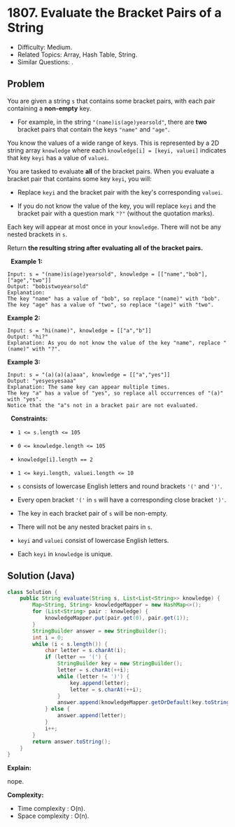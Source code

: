 # 1807. Evaluate the Bracket Pairs of a String

- Difficulty: Medium.
- Related Topics: Array, Hash Table, String.
- Similar Questions: .

## Problem

You are given a string ```s``` that contains some bracket pairs, with each pair containing a **non-empty** key.


	
- For example, in the string ```"(name)is(age)yearsold"```, there are **two** bracket pairs that contain the keys ```"name"``` and ```"age"```.


You know the values of a wide range of keys. This is represented by a 2D string array ```knowledge``` where each ```knowledge[i] = [keyi, valuei]``` indicates that key ```keyi``` has a value of ```valuei```.

You are tasked to evaluate **all** of the bracket pairs. When you evaluate a bracket pair that contains some key ```keyi```, you will:


	
- Replace ```keyi``` and the bracket pair with the key's corresponding ```valuei```.
	
- If you do not know the value of the key, you will replace ```keyi``` and the bracket pair with a question mark ```"?"``` (without the quotation marks).


Each key will appear at most once in your ```knowledge```. There will not be any nested brackets in ```s```.

Return **the resulting string after evaluating **all** of the bracket pairs.**

 
**Example 1:**

```
Input: s = "(name)is(age)yearsold", knowledge = [["name","bob"],["age","two"]]
Output: "bobistwoyearsold"
Explanation:
The key "name" has a value of "bob", so replace "(name)" with "bob".
The key "age" has a value of "two", so replace "(age)" with "two".
```

**Example 2:**

```
Input: s = "hi(name)", knowledge = [["a","b"]]
Output: "hi?"
Explanation: As you do not know the value of the key "name", replace "(name)" with "?".
```

**Example 3:**

```
Input: s = "(a)(a)(a)aaa", knowledge = [["a","yes"]]
Output: "yesyesyesaaa"
Explanation: The same key can appear multiple times.
The key "a" has a value of "yes", so replace all occurrences of "(a)" with "yes".
Notice that the "a"s not in a bracket pair are not evaluated.
```

 
**Constraints:**


	
- ```1 <= s.length <= 105```
	
- ```0 <= knowledge.length <= 105```
	
- ```knowledge[i].length == 2```
	
- ```1 <= keyi.length, valuei.length <= 10```
	
- ```s``` consists of lowercase English letters and round brackets ```'('``` and ```')'```.
	
- Every open bracket ```'('``` in ```s``` will have a corresponding close bracket ```')'```.
	
- The key in each bracket pair of ```s``` will be non-empty.
	
- There will not be any nested bracket pairs in ```s```.
	
- ```keyi``` and ```valuei``` consist of lowercase English letters.
	
- Each ```keyi``` in ```knowledge``` is unique.



## Solution (Java)

```java
class Solution {
    public String evaluate(String s, List<List<String>> knowledge) {
        Map<String, String> knowledgeMapper = new HashMap<>();
        for (List<String> pair : knowledge) {
            knowledgeMapper.put(pair.get(0), pair.get(1));
        }
        StringBuilder answer = new StringBuilder();
        int i = 0;
        while (i < s.length()) {
            char letter = s.charAt(i);
            if (letter == '(') {
                StringBuilder key = new StringBuilder();
                letter = s.charAt(++i);
                while (letter != ')') {
                    key.append(letter);
                    letter = s.charAt(++i);
                }
                answer.append(knowledgeMapper.getOrDefault(key.toString(), "?"));
            } else {
                answer.append(letter);
            }
            i++;
        }
        return answer.toString();
    }
}
```

**Explain:**

nope.

**Complexity:**

* Time complexity : O(n).
* Space complexity : O(n).
